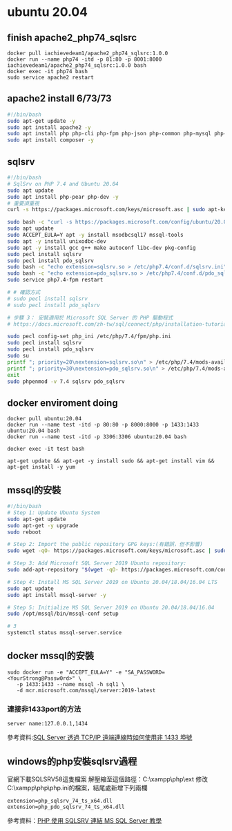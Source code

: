 # ubuntu 20.04

## finish apache2_php74_sqlsrc
~~~
docker pull iachievedeam1/apache2_php74_sqlsrc:1.0.0
docker run --name php74 -itd -p 81:80 -p 8001:8000 iachievedeam1/apache2_php74_sqlsrc:1.0.0 bash
docker exec -it php74 bash
sudo service apache2 restart
~~~

## apache2 install  6/73/73
~~~bash
#!/bin/bash
sudo apt-get update -y
sudo apt install apache2 -y
sudo apt install php php-cli php-fpm php-json php-common php-mysql php-zip php-gd php-mbstring php-curl php-xml php-pear php-bcmath -y
sudo apt install composer -y
~~~

## sqlsrv
~~~bash
#!/bin/bash
# SqlSrv on PHP 7.4 and Ubuntu 20.04
sudo apt update
sudo apt install php-pear php-dev -y
# 重要須重視
curl -s https://packages.microsoft.com/keys/microsoft.asc | sudo apt-key add -

sudo bash -c "curl -s https://packages.microsoft.com/config/ubuntu/20.04/prod.list > /etc/apt/sources.list.d/mssql-release.list"
sudo apt update
sudo ACCEPT_EULA=Y apt -y install msodbcsql17 mssql-tools
sudo apt -y install unixodbc-dev
sudo apt -y install gcc g++ make autoconf libc-dev pkg-config
sudo pecl install sqlsrv
sudo pecl install pdo_sqlsrv
sudo bash -c "echo extension=sqlsrv.so > /etc/php7.4/conf.d/sqlsrv.ini"
sudo bash -c "echo extension=pdo_sqlsrv.so > /etc/php7.4/conf.d/pdo_sqlsrv.ini"
sudo service php7.4-fpm restart

# # 確認方式
# sudo pecl install sqlsrv
# sudo pecl install pdo_sqlsrv

# 步驟 3： 安裝適用於 Microsoft SQL Server 的 PHP 驅動程式
# https://docs.microsoft.com/zh-tw/sql/connect/php/installation-tutorial-linux-mac?view=sql-server-2017

sudo pecl config-set php_ini /etc/php/7.4/fpm/php.ini
sudo pecl install sqlsrv
sudo pecl install pdo_sqlsrv
sudo su
printf "; priority=20\nextension=sqlsrv.so\n" > /etc/php/7.4/mods-available/sqlsrv.ini
printf "; priority=30\nextension=pdo_sqlsrv.so\n" > /etc/php/7.4/mods-available/pdo_sqlsrv.ini
exit
sudo phpenmod -v 7.4 sqlsrv pdo_sqlsrv
~~~

## docker enviroment doing
~~~
docker pull ubuntu:20.04
docker run --name test -itd -p 80:80 -p 8000:8000 -p 1433:1433 ubuntu:20.04 bash
docker run --name test -itd -p 3306:3306 ubuntu:20.04 bash

docker exec -it test bash

apt-get update && apt-get -y install sudo && apt-get install vim && apt-get install -y yum
~~~


## mssql的安裝
~~~bash
#!/bin/bash
# Step 1: Update Ubuntu System
sudo apt-get update
sudo apt-get -y upgrade
sudo reboot

# Step 2: Import the public repository GPG keys:(有錯誤，但不影響)
sudo wget -qO- https://packages.microsoft.com/keys/microsoft.asc | sudo apt-key add -

# Step 3: Add Microsoft SQL Server 2019 Ubuntu repository:
sudo add-apt-repository "$(wget -qO- https://packages.microsoft.com/config/ubuntu/18.04/mssql-server-2019.list)"

# Step 4: Install MS SQL Server 2019 on Ubuntu 20.04/18.04/16.04 LTS
sudo apt update
sudo apt install mssql-server -y

# Step 5: Initialize MS SQL Server 2019 on Ubuntu 20.04/18.04/16.04
sudo /opt/mssql/bin/mssql-conf setup

# 3
systemctl status mssql-server.service 
~~~
## docker mssql的安裝
~~~
sudo docker run -e "ACCEPT_EULA=Y" -e "SA_PASSWORD=<YourStrong@Passw0rd>" \
   -p 1433:1433 --name mssql -h sql1 \
   -d mcr.microsoft.com/mssql/server:2019-latest
~~~

### 連接非1433port的方法

~~~
server name:127.0.0.1,1434
~~~

參考資料:[SQL Server 透過 TCP/IP 遠端連線時如何使用非 1433 埠號](https://blog.miniasp.com/post/2009/03/29/How-to-connect-to-SQL-Server-using-non-default-1433-port)


## windows的php安裝sqlsrv過程

官網下載SQLSRV58這隻檔案
解壓縮至這個路徑：C:\xampp\php\ext
修改C:\xampp\php\php.ini的檔案，結尾處新增下列兩欄
~~~
extension=php_sqlsrv_74_ts_x64.dll  
extension=php_pdo_sqlsrv_74_ts_x64.dll  
~~~

參考資料：[PHP 使用 SQLSRV 連結 MS SQL Server 教學](https://oranwind.org/php-mssql-sqlsrv/)